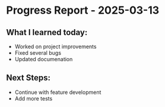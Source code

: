 # Progress Report - 2025-03-13
## What I learned today:
- Worked on project improvements
- Fixed several bugs
- Updated documenation

## Next Steps:
- Continue with feature development
- Add more tests
